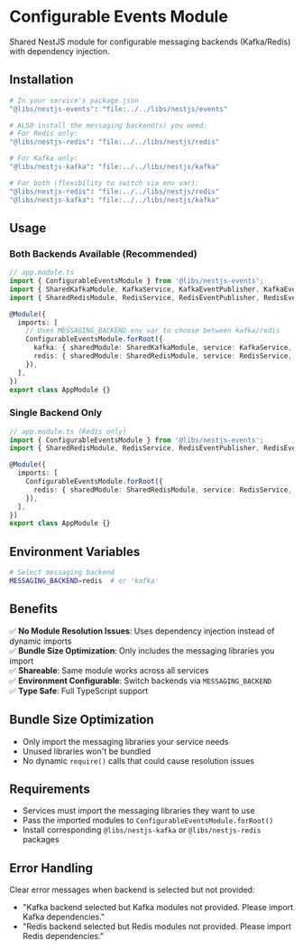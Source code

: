 # Configurable Events Module

Shared NestJS module for configurable messaging backends (Kafka/Redis) with dependency injection.

## Installation

```bash
# In your service's package.json
"@libs/nestjs-events": "file:../../libs/nestjs/events"

# ALSO install the messaging backend(s) you need:
# For Redis only:
"@libs/nestjs-redis": "file:../../libs/nestjs/redis"

# For Kafka only:
"@libs/nestjs-kafka": "file:../../libs/nestjs/kafka"

# For both (flexibility to switch via env var):
"@libs/nestjs-redis": "file:../../libs/nestjs/redis"
"@libs/nestjs-kafka": "file:../../libs/nestjs/kafka"
```

## Usage

### Both Backends Available (Recommended)

```typescript
// app.module.ts
import { ConfigurableEventsModule } from '@libs/nestjs-events';
import { SharedKafkaModule, KafkaService, KafkaEventPublisher, KafkaEventListener } from '@libs/nestjs-kafka';
import { SharedRedisModule, RedisService, RedisEventPublisher, RedisEventListener } from '@libs/nestjs-redis';

@Module({
  imports: [
    // Uses MESSAGING_BACKEND env var to choose between kafka/redis
    ConfigurableEventsModule.forRoot({
      kafka: { sharedModule: SharedKafkaModule, service: KafkaService, eventPublisher: KafkaEventPublisher, eventListener: KafkaEventListener },
      redis: { sharedModule: SharedRedisModule, service: RedisService, eventPublisher: RedisEventPublisher, eventListener: RedisEventListener }
    }),
  ],
})
export class AppModule {}
```

### Single Backend Only

```typescript
// app.module.ts (Redis only)
import { ConfigurableEventsModule } from '@libs/nestjs-events';
import { SharedRedisModule, RedisService, RedisEventPublisher, RedisEventListener } from '@libs/nestjs-redis';

@Module({
  imports: [
    ConfigurableEventsModule.forRoot({
      redis: { sharedModule: SharedRedisModule, service: RedisService, eventPublisher: RedisEventPublisher, eventListener: RedisEventListener }
    }),
  ],
})
export class AppModule {}
```

## Environment Variables

```bash
# Select messaging backend
MESSAGING_BACKEND=redis  # or 'kafka'
```

## Benefits

✅ **No Module Resolution Issues**: Uses dependency injection instead of dynamic imports  
✅ **Bundle Size Optimization**: Only includes the messaging libraries you import  
✅ **Shareable**: Same module works across all services  
✅ **Environment Configurable**: Switch backends via `MESSAGING_BACKEND`  
✅ **Type Safe**: Full TypeScript support  

## Bundle Size Optimization

- Only import the messaging libraries your service needs
- Unused libraries won't be bundled 
- No dynamic `require()` calls that could cause resolution issues

## Requirements

- Services must import the messaging libraries they want to use
- Pass the imported modules to `ConfigurableEventsModule.forRoot()`
- Install corresponding `@libs/nestjs-kafka` or `@libs/nestjs-redis` packages

## Error Handling

Clear error messages when backend is selected but not provided:
- "Kafka backend selected but Kafka modules not provided. Please import Kafka dependencies."
- "Redis backend selected but Redis modules not provided. Please import Redis dependencies."